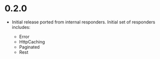 # 0.2.0

- Initial release ported from internal responders. Initial set of responders
  includes:

  - Error
  - HttpCaching
  - Paginated
  - Rest
